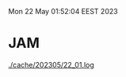 Mon 22 May 01:52:04 EEST 2023
# JAM
<a href='./cache/202305/22_01.log'>./cache/202305/22_01.log</a>
